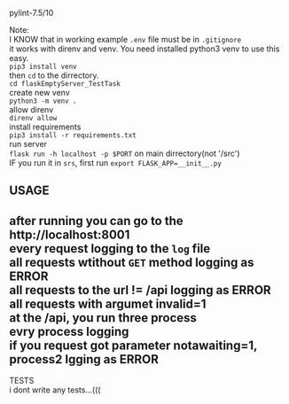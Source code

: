pylint-7.5/10  
  
Note:  
I KNOW that in working example `.env` file must be in `.gitignore`  
it works with direnv and venv. You need installed python3 venv to use this easy.  
`pip3 install venv`  
then `cd` to the dirrectory.  
`cd flaskEmptyServer_TestTask`  
create new venv  
`python3 -m venv .`  
allow direnv  
`direnv allow`  
install requirements  
`pip3 install -r requirements.txt`  
run server  
`flask run -h localhost -p $PORT` on main dirrectory(not '/src')  
IF you run it in `srs`, first run `export FLASK_APP=__init__.py`  
  
USAGE  
-----------  
after running you can go to the http://localhost:8001  
every request logging to the `log` file  
all requests wtithout `GET` method logging as ERROR  
all requests to the url != /api logging as ERROR  
all requests with argumet invalid=1  
at the /api, you run three process  
evry process logging  
if you request got parameter notawaiting=1, process2 lgging as ERROR  
----------  
TESTS  
i dont write any tests...(((  


